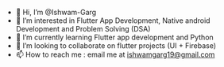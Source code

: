 - 👋 Hi, I’m @Ishwam-Garg
- 👀 I’m interested in Flutter App Development, Native android Development and Problem Solving (DSA)
- 🌱 I’m currently learning Flutter app development and Python
- 💞️ I’m looking to collaborate on flutter projects (UI + Firebase)
- 📫 How to reach me : email me at ishwamgarg19@gmail.com

<!---
Ishwam-Garg/Ishwam-Garg is a ✨ special ✨ repository because its `README.md` (this file) appears on your GitHub profile.
You can click the Preview link to take a look at your changes.
--->
